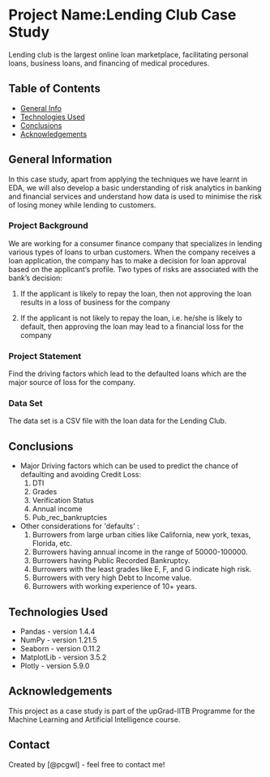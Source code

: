 # Project Name:Lending Club Case Study
Lending club is the largest online loan marketplace, facilitating personal loans,
business loans, and financing of medical procedures.


## Table of Contents
* [General Info](#general-information)
* [Technologies Used](#technologies-used)
* [Conclusions](#conclusions)
* [Acknowledgements](#acknowledgements)

<!-- You can include any other section that is pertinent to your problem -->

## General Information
In this case study, apart from applying the techniques we have learnt in EDA, we will also develop a basic understanding of risk analytics in banking and financial services and understand how data is used to minimise the risk of losing money while lending to customers.

<!-- You don't have to answer all the questions - just the ones relevant to your project. -->
### Project Background
We are working for a consumer finance company that specializes in lending various types of loans to urban customers. When the company receives a loan application, the company has to make a decision for loan approval based on the applicant’s profile. Two types of risks are associated with the bank’s decision:

1. If the applicant is likely to repay the loan, then not approving the loan results in a loss of business for the company

2. If the applicant is not likely to repay the loan, i.e. he/she is likely to default, then approving the loan may lead to a financial loss for the company

### Project Statement

Find the driving factors which lead to the defaulted loans which are the major source of loss for the company.

### Data Set

The data set is a CSV file with the loan data for the Lending Club.

## Conclusions
- Major Driving factors which can be used to predict the chance of defaulting and avoiding Credit Loss:
  1. DTI
  2. Grades
  3. Verification Status
  4. Annual income
  5. Pub_rec_bankruptcies
- Other considerations for 'defaults' :
  1. Burrowers from large urban cities like California, new york, texas, Florida, etc.
  2. Burrowers having annual income in the range of 50000-100000.
  3. Burrowers having Public Recorded Bankruptcy.
  4. Burrowers with the least grades like E, F, and G indicate high risk.
  5. Burrowers with very high Debt to Income value.
  6. Burrowers with working experience of 10+ years.

<!-- You don't have to answer all the questions - just the ones relevant to your project. -->


## Technologies Used
- Pandas - version 1.4.4
- NumPy - version 1.21.5
- Seaborn - version 0.11.2
- MatplotLib - version 3.5.2
- Plotly - version 5.9.0

<!-- As the libraries versions keep on changing, it is recommended to mention the version of library used in this project -->

## Acknowledgements
This project as a case study is part of the upGrad-IITB Programme for the Machine Learning and Artificial Intelligence course.


## Contact
Created by [@pcgwl] - feel free to contact me!


<!-- Optional -->
<!-- ## License -->
<!-- This project is open source and available under the [... License](). -->

<!-- You don't have to include all sections - just the one's relevant to your project -->